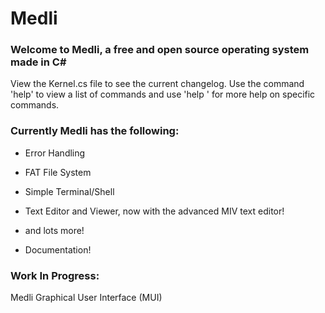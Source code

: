 # Medli
### Welcome to Medli, a free and open source operating system made in C\#

View the Kernel.cs file to see the current changelog.
Use the command 'help' to view a list of commands and use 'help <command>' for more help on specific commands.


### Currently Medli has the following:
* Error Handling

* FAT File System

* Simple Terminal/Shell

* Text Editor and Viewer, now with the advanced MIV text editor!

* and lots more!

* Documentation!

### Work In Progress:

Medli Graphical User Interface (MUI)
